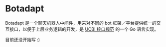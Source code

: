 # Botadapt

Botadapt 是一个聊天机器人中间件，用来对不同的 bot 框架／平台提供统一的交互接口，以便于上层业务逻辑的开发，是 [UCBI 接口规范](https://github.com/richardchien/ucb-model/tree/master/UCBI) 的一个 Go 语言实现。

目前还没开始写 :)
